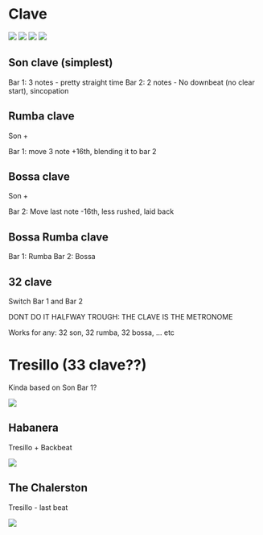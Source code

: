 # Clave
![](https://user-images.githubusercontent.com/65428925/126785620-d7307d2e-3210-4c8b-845c-c70f0ff47e71.png)
![](https://user-images.githubusercontent.com/65428925/126785838-0228d2b4-2d11-46af-81f2-903c52dd3f95.png)
![](https://user-images.githubusercontent.com/65428925/126786022-f5f1d8a3-e7fe-4449-9b5f-f6706f180713.png)
![](https://user-images.githubusercontent.com/65428925/126786050-8b6fc353-84ed-4a5f-9d52-c3ab19a3730c.png)
## Son clave (simplest)
Bar 1: 3 notes - pretty straight time
Bar 2: 2 notes - No downbeat (no clear start), sincopation
## Rumba clave
Son +

Bar 1: move 3 note +16th, blending it to bar 2
## Bossa clave
Son +

Bar 2: Move last note -16th, less rushed, laid back
## Bossa Rumba clave
Bar 1: Rumba
Bar 2: Bossa

## 32 clave
Switch Bar 1 and Bar 2

DONT DO IT HALFWAY TROUGH: THE CLAVE IS THE METRONOME

Works for any: 32 son, 32 rumba, 32 bossa, ... etc

# Tresillo (33 clave??)
Kinda based on Son Bar 1?

![](https://user-images.githubusercontent.com/65428925/126787930-5b300f36-8a6c-4fbe-b465-8a361b1a13b5.png)

## Habanera
Tresillo + Backbeat 

![](https://user-images.githubusercontent.com/65428925/126788287-4047b111-5b0b-432d-9780-7eba7a8667db.png)

## The Chalerston
Tresillo - last beat

![](https://user-images.githubusercontent.com/65428925/126788484-38dff77f-a011-4238-8d66-dc80d73f720a.png)

